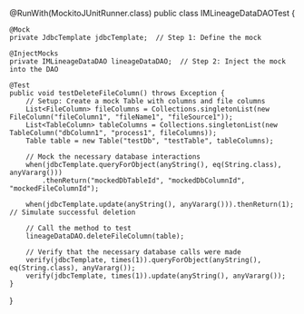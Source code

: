 @RunWith(MockitoJUnitRunner.class)
public class IMLineageDataDAOTest {

    @Mock
    private JdbcTemplate jdbcTemplate;  // Step 1: Define the mock

    @InjectMocks
    private IMLineageDataDAO lineageDataDAO;  // Step 2: Inject the mock into the DAO

    @Test
    public void testDeleteFileColumn() throws Exception {
        // Setup: Create a mock Table with columns and file columns
        List<FileColumn> fileColumns = Collections.singletonList(new FileColumn("fileColumn1", "fileName1", "fileSource1"));
        List<TableColumn> tableColumns = Collections.singletonList(new TableColumn("dbColumn1", "process1", fileColumns));
        Table table = new Table("testDb", "testTable", tableColumns);

        // Mock the necessary database interactions
        when(jdbcTemplate.queryForObject(anyString(), eq(String.class), anyVararg()))
            .thenReturn("mockedDbTableId", "mockedDbColumnId", "mockedFileColumnId");

        when(jdbcTemplate.update(anyString(), anyVararg())).thenReturn(1); // Simulate successful deletion

        // Call the method to test
        lineageDataDAO.deleteFileColumn(table);

        // Verify that the necessary database calls were made
        verify(jdbcTemplate, times(1)).queryForObject(anyString(), eq(String.class), anyVararg());
        verify(jdbcTemplate, times(1)).update(anyString(), anyVararg());
    }
}

